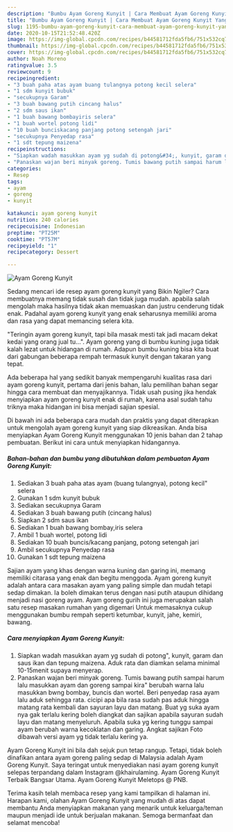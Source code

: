 ```yaml
---
description: "Bumbu Ayam Goreng Kunyit | Cara Membuat Ayam Goreng Kunyit Yang Bikin Ngiler"
title: "Bumbu Ayam Goreng Kunyit | Cara Membuat Ayam Goreng Kunyit Yang Bikin Ngiler"
slug: 1195-bumbu-ayam-goreng-kunyit-cara-membuat-ayam-goreng-kunyit-yang-bikin-ngiler
date: 2020-10-15T21:52:48.420Z
image: https://img-global.cpcdn.com/recipes/b44581712fda5fb6/751x532cq70/ayam-goreng-kunyit-foto-resep-utama.jpg
thumbnail: https://img-global.cpcdn.com/recipes/b44581712fda5fb6/751x532cq70/ayam-goreng-kunyit-foto-resep-utama.jpg
cover: https://img-global.cpcdn.com/recipes/b44581712fda5fb6/751x532cq70/ayam-goreng-kunyit-foto-resep-utama.jpg
author: Noah Moreno
ratingvalue: 3.5
reviewcount: 9
recipeingredient:
- "3 buah paha atas ayam buang tulangnya potong kecil selera"
- "1 sdm kunyit bubuk"
- "secukupnya Garam"
- "3 buah bawang putih cincang halus"
- "2 sdm saus ikan"
- "1 buah bawang bombayiris selera"
- "1 buah wortel potong lidi"
- "10 buah bunciskacang panjang potong setengah jari"
- "secukupnya Penyedap rasa"
- "1 sdt tepung maizena"
recipeinstructions:
- "Siapkan wadah masukkan ayam yg sudah di potong&#34;, kunyit, garam dan saus ikan dan tepung maizena. Aduk rata dan diamkan selama minimal 10-15menit supaya menyerap."
- "Panaskan wajan beri minyak goreng. Tumis bawang putih sampai harum lalu masukkan ayam dan goreng sampai kira&#34; berubah warna lalu masukkan bwng bombay, buncis dan wortel. Beri penyedap rasa ayam lalu aduk sehingga rata. cicipi apa bila rasa sudah pas aduk hingga matang rata kembali dan sayuran layu dan matang. Buat yg suka ayam nya gak terlalu kering boleh diangkat dan sajikan apabila sayuran sudah layu dan matang menyeluruh. Apabila suka yg kering tunggu sampai ayam berubah warna kecoklatan dan garing. Angkat sajikan Foto dibawah versi ayam yg tidak terlalu kering ya."
categories:
- Resep
tags:
- ayam
- goreng
- kunyit

katakunci: ayam goreng kunyit 
nutrition: 240 calories
recipecuisine: Indonesian
preptime: "PT25M"
cooktime: "PT57M"
recipeyield: "1"
recipecategory: Dessert

---
```



![Ayam Goreng Kunyit](https://img-global.cpcdn.com/recipes/b44581712fda5fb6/751x532cq70/ayam-goreng-kunyit-foto-resep-utama.jpg)

Sedang mencari ide resep ayam goreng kunyit yang Bikin Ngiler? Cara membuatnya memang tidak susah dan tidak juga mudah. apabila salah mengolah maka hasilnya tidak akan memuaskan dan justru cenderung tidak enak. Padahal ayam goreng kunyit yang enak seharusnya memiliki aroma dan rasa yang dapat memancing selera kita.

&#34;Teringin ayam goreng kunyit, tapi bila masak mesti tak jadi macam dekat kedai yang orang jual tu…&#34;. Ayam goreng yang di bumbu kuning juga tidak kalah lezat untuk hidangan di rumah. Adapun bumbu kuning bisa kita buat dari gabungan beberapa rempah termasuk kunyit dengan takaran yang tepat.

Ada beberapa hal yang sedikit banyak mempengaruhi kualitas rasa dari ayam goreng kunyit, pertama dari jenis bahan, lalu pemilihan bahan segar hingga cara membuat dan menyajikannya. Tidak usah pusing jika hendak menyiapkan ayam goreng kunyit enak di rumah, karena asal sudah tahu triknya maka hidangan ini bisa menjadi sajian spesial.


Di bawah ini ada beberapa cara mudah dan praktis yang dapat diterapkan untuk mengolah ayam goreng kunyit yang siap dikreasikan. Anda bisa menyiapkan Ayam Goreng Kunyit menggunakan 10 jenis bahan dan 2 tahap pembuatan. Berikut ini cara untuk menyiapkan hidangannya.

<!--inarticleads1-->

##### Bahan-bahan dan bumbu yang dibutuhkan dalam pembuatan Ayam Goreng Kunyit:

1. Sediakan 3 buah paha atas ayam (buang tulangnya), potong kecil&#34; selera
1. Gunakan 1 sdm kunyit bubuk
1. Sediakan secukupnya Garam
1. Sediakan 3 buah bawang putih (cincang halus)
1. Siapkan 2 sdm saus ikan
1. Sediakan 1 buah bawang bombay,iris selera
1. Ambil 1 buah wortel, potong lidi
1. Sediakan 10 buah buncis/kacang panjang, potong setengah jari
1. Ambil secukupnya Penyedap rasa
1. Gunakan 1 sdt tepung maizena


Sajian ayam yang khas dengan warna kuning dan garing ini, memang memiliki citarasa yang enak dan begitu menggoda. Ayam goreng kunyit adalah antara cara masakan ayam yang paling simple dan mudah tetapi sedap dimakan. Ia boleh dimakan terus dengan nasi putih ataupun dihidang menjadi nasi goreng ayam. Ayam goreng gurih ini juga merupakan salah satu resep masakan rumahan yang digemari Untuk memasaknya cukup menggunakan bumbu rempah seperti ketumbar, kunyit, jahe, kemiri, bawang. 

<!--inarticleads2-->

##### Cara menyiapkan Ayam Goreng Kunyit:

1. Siapkan wadah masukkan ayam yg sudah di potong&#34;, kunyit, garam dan saus ikan dan tepung maizena. Aduk rata dan diamkan selama minimal 10-15menit supaya menyerap.
1. Panaskan wajan beri minyak goreng. Tumis bawang putih sampai harum lalu masukkan ayam dan goreng sampai kira&#34; berubah warna lalu masukkan bwng bombay, buncis dan wortel. Beri penyedap rasa ayam lalu aduk sehingga rata. cicipi apa bila rasa sudah pas aduk hingga matang rata kembali dan sayuran layu dan matang. Buat yg suka ayam nya gak terlalu kering boleh diangkat dan sajikan apabila sayuran sudah layu dan matang menyeluruh. Apabila suka yg kering tunggu sampai ayam berubah warna kecoklatan dan garing. Angkat sajikan Foto dibawah versi ayam yg tidak terlalu kering ya.


Ayam Goreng Kunyit ini bila dah sejuk pun tetap rangup. Tetapi, tidak boleh dinafikan antara ayam goreng paling sedap di Malaysia adalah Ayam Goreng Kunyit. Saya teringat untuk menyediakan nasi ayam goreng kunyit selepas terpandang dalam Instagram @khairulaming. Ayam Goreng Kunyit Terbaik Bangsar Utama. Ayam Goreng Kunyit Meletops @ PNB. 

Terima kasih telah membaca resep yang kami tampilkan di halaman ini. Harapan kami, olahan Ayam Goreng Kunyit yang mudah di atas dapat membantu Anda menyiapkan makanan yang menarik untuk keluarga/teman maupun menjadi ide untuk berjualan makanan. Semoga bermanfaat dan selamat mencoba!
